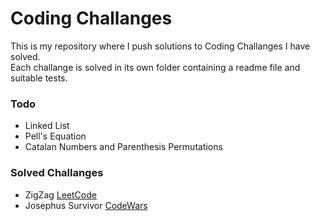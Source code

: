 # Coding Challanges
This is my repository where I push solutions to Coding Challanges I have solved.
<br/>
Each challange is solved in its own folder containing a readme file and suitable tests.

### Todo
- Linked List
- Pell's Equation
- Catalan Numbers and Parenthesis Permutations

### Solved Challanges
- ZigZag [LeetCode](https://leetcode.com/problems/zigzag-conversion/)
- Josephus Survivor [CodeWars](https://www.codewars.com/kata/555624b601231dc7a400017a/csharp)